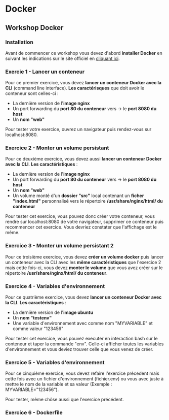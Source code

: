 # Docker
## Workshop Docker

### Installation
Avant de commencer ce workshop vous devez d'abord **installer Docker** en suivant les indications sur le site officiel en [cliquant ici](https://docs.docker.com/engine/install/).

### Exercie 1 - Lancer un conteneur
Pour ce premier exercice, vous devez **lancer un conteneur Docker avec la CLI** (command line interface).
**Les caractérisques** que doit avoir le conteneur sont celles-ci :

  - La dernière version de l'**image nginx**
  - Un port forwarding du **port 80 du conteneur** vers -> le **port 8080 du host**
  - Un **nom "web"**

Pour tester votre exercice, ouvrez un navigateur puis rendez-vous sur localhost:8080.

### Exercice 2 - Monter un volume persistant
Pour ce deuxième exercice, vous devez aussi **lancer un conteneur Docker avec la CLI**.
**Les caractéristiques** :

  - La dernière version de l'**image nginx**
  - Un port forwarding du **port 80 du conteneur** vers -> le **port 8080 du host**
  - Un **nom "web"**
  - Un volume monté d'un **dossier "src"** local contenant un **ficher "index.html"** personnalisé vers le répertoire **/usr/share/nginx/html/ du conteneur**

Pour tester cet exercice, vous pouvez donc créer votre conteneur, vous rendre sur localhost:8080 de votre navigateur, supprimer ce conteneur puis recommencer cet exercice. Vous devriez constater que l'affichage est le même.

### Exercice 3 - Monter un volume persistant 2
Pour ce troisième exercice, vous devez **créer un volume docker** puis lancer un conteneur avec la CLI avec les **même caractéristiques** que l'exercice 2 mais cette fois-ci, vous devez **monter le volume** que vous avez créer sur le répertoire **/usr/share/nginx/html/ du conteneur**.

### Exercice 4 - Variables d'environnement
Pour ce quatrième exercice, vous devez **lancer un conteneur Docker avec la CLI**.
**Les caractéristiques** :

  - La dernière version de l'**image ubuntu**
  - Un **nom "testenv"**
  - Une variable d'environnement avec comme nom "MYVARIABLE" et comme valeur "123456"

Pour tester cet exercice, vous pouvez executer en interaction bash sur le conteneur et taper la commande "env".
Celle-ci afficher toutes les variables d'environnement et vous deviez trouver celle que vous venez de créer.

### Exercice 5 - Variables d'environnement
Pour ce cinquième exercice, vous devez refaire l'exercice précedent mais cette fois avec un fichier d'environnement (fichier.env) ou vous avec juste à mettre le nom de la variable et sa valeur (Exemple : MYVARIABLE="123456").

Pour tester, même chôse aussi que l'exercice précédent.

### Exercice 6 - Dockerfile
